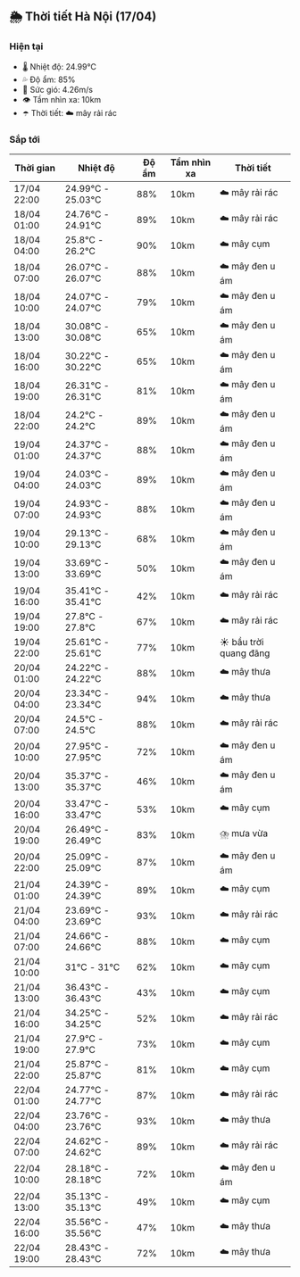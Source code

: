 ## 🌦️ Thời tiết Hà Nội (17/04)

### Hiện tại

- 🌡️ Nhiệt độ: 24.99℃
- 💦 Độ ẩm: 85%
- 💨 Sức gió: 4.26m/s
- 👁️ Tầm nhìn xa: 10km
- ☂️ Thời tiết: ☁️ mây rải rác

### Sắp tới

| Thời gian | Nhiệt độ | Độ ẩm | Tầm nhìn xa | Thời tiết |
| --- | --- | --- | --- | --- |
| 17/04 22:00 | 24.99℃ - 25.03℃ | 88% | 10km | ☁️ mây rải rác |
| 18/04 01:00 | 24.76℃ - 24.91℃ | 89% | 10km | ☁️ mây rải rác |
| 18/04 04:00 | 25.8℃ - 26.2℃ | 90% | 10km | ☁️ mây cụm |
| 18/04 07:00 | 26.07℃ - 26.07℃ | 88% | 10km | ☁️ mây đen u ám |
| 18/04 10:00 | 24.07℃ - 24.07℃ | 79% | 10km | ☁️ mây đen u ám |
| 18/04 13:00 | 30.08℃ - 30.08℃ | 65% | 10km | ☁️ mây đen u ám |
| 18/04 16:00 | 30.22℃ - 30.22℃ | 65% | 10km | ☁️ mây đen u ám |
| 18/04 19:00 | 26.31℃ - 26.31℃ | 81% | 10km | ☁️ mây đen u ám |
| 18/04 22:00 | 24.2℃ - 24.2℃ | 89% | 10km | ☁️ mây đen u ám |
| 19/04 01:00 | 24.37℃ - 24.37℃ | 88% | 10km | ☁️ mây đen u ám |
| 19/04 04:00 | 24.03℃ - 24.03℃ | 89% | 10km | ☁️ mây đen u ám |
| 19/04 07:00 | 24.93℃ - 24.93℃ | 88% | 10km | ☁️ mây đen u ám |
| 19/04 10:00 | 29.13℃ - 29.13℃ | 68% | 10km | ☁️ mây đen u ám |
| 19/04 13:00 | 33.69℃ - 33.69℃ | 50% | 10km | ☁️ mây đen u ám |
| 19/04 16:00 | 35.41℃ - 35.41℃ | 42% | 10km | ☁️ mây rải rác |
| 19/04 19:00 | 27.8℃ - 27.8℃ | 67% | 10km | ☁️ mây rải rác |
| 19/04 22:00 | 25.61℃ - 25.61℃ | 77% | 10km | ☀️ bầu trời quang đãng |
| 20/04 01:00 | 24.22℃ - 24.22℃ | 88% | 10km | ☁️ mây thưa |
| 20/04 04:00 | 23.34℃ - 23.34℃ | 94% | 10km | ☁️ mây thưa |
| 20/04 07:00 | 24.5℃ - 24.5℃ | 88% | 10km | ☁️ mây rải rác |
| 20/04 10:00 | 27.95℃ - 27.95℃ | 72% | 10km | ☁️ mây đen u ám |
| 20/04 13:00 | 35.37℃ - 35.37℃ | 46% | 10km | ☁️ mây đen u ám |
| 20/04 16:00 | 33.47℃ - 33.47℃ | 53% | 10km | ☁️ mây cụm |
| 20/04 19:00 | 26.49℃ - 26.49℃ | 83% | 10km | ⛈️ mưa vừa |
| 20/04 22:00 | 25.09℃ - 25.09℃ | 87% | 10km | ☁️ mây đen u ám |
| 21/04 01:00 | 24.39℃ - 24.39℃ | 89% | 10km | ☁️ mây cụm |
| 21/04 04:00 | 23.69℃ - 23.69℃ | 93% | 10km | ☁️ mây rải rác |
| 21/04 07:00 | 24.66℃ - 24.66℃ | 88% | 10km | ☁️ mây cụm |
| 21/04 10:00 | 31℃ - 31℃ | 62% | 10km | ☁️ mây cụm |
| 21/04 13:00 | 36.43℃ - 36.43℃ | 43% | 10km | ☁️ mây cụm |
| 21/04 16:00 | 34.25℃ - 34.25℃ | 52% | 10km | ☁️ mây rải rác |
| 21/04 19:00 | 27.9℃ - 27.9℃ | 73% | 10km | ☁️ mây cụm |
| 21/04 22:00 | 25.87℃ - 25.87℃ | 81% | 10km | ☁️ mây cụm |
| 22/04 01:00 | 24.77℃ - 24.77℃ | 87% | 10km | ☁️ mây rải rác |
| 22/04 04:00 | 23.76℃ - 23.76℃ | 93% | 10km | ☁️ mây thưa |
| 22/04 07:00 | 24.62℃ - 24.62℃ | 89% | 10km | ☁️ mây rải rác |
| 22/04 10:00 | 28.18℃ - 28.18℃ | 72% | 10km | ☁️ mây đen u ám |
| 22/04 13:00 | 35.13℃ - 35.13℃ | 49% | 10km | ☁️ mây cụm |
| 22/04 16:00 | 35.56℃ - 35.56℃ | 47% | 10km | ☁️ mây thưa |
| 22/04 19:00 | 28.43℃ - 28.43℃ | 72% | 10km | ☁️ mây thưa |
